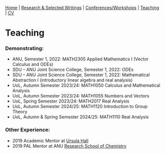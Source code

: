 [Home](https://benjimorris.github.io/)  |  [Research & Selected Writings](https://benjimorris.github.io/research.html)  |  [Conferences/Workshops](https://benjimorris.github.io/talks.html)  |  [Teaching](https://benjimorris.github.io/teaching.html) | [CV](https://benjimorris.github.io/CV.html)


# Teaching



### Demonstrating:

- ANU, Semester 1, 2022: MATH2305 Applied Mathematics I (Vector Calculus and ODEs)
- SDU – ANU Joint Science College, Semester 1, 2022: ODEs
- SDU – ANU Joint Science College, Semester 1, 2022: Mathematical Abstraction I (introductory linear algebra and real analysis)
- UoL, Autumn Semester 2023/24: MATH1050 Calculus and Mathematical Analysis
- UoL, Autumn Semester 2023/24: MATH1055 Numbers and Vectors
- UoL, Spring Semester 2023/24: MATH2017 Real Analysis
- UoL, Autumn Semester 2024/25: MATH1120 Introduction to Group Theory
- UoL, Autumn & Spring Semester 2024/25: MATH1110 Real Analysis

### Other Experience:
- 2019 Academic Mentor at [Ursula Hall](https://www.anu.edu.au/study/accommodation/student-residences/ursula-hall-main-wing)
- 2019 PAL Mentor at ANU [Research School of Chemistry](https://chemistry.anu.edu.au/)
